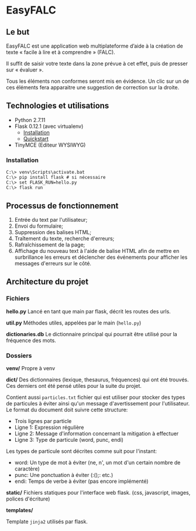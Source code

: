 # EasyFALC

## Le but

EasyFALC est une application web multiplateforme d’aide à la création de texte « facile à lire et à comprendre » (FALC).

Il suffit de saisir votre texte dans la zone prévue à cet effet, puis de presser sur « évaluer ».

Tous les éléments non conformes seront mis en évidence. Un clic sur un de ces éléments fera apparaitre une suggestion de correction sur la droite.

## Technologies et utilisations

* Python 2.7.11
* Flask 0.12.1 (avec virtualenv)
  * [Installation](http://flask.pocoo.org/docs/0.12/installation/#installation)
  * [Quickstart](http://flask.pocoo.org/docs/0.12/quickstart/#)
* TinyMCE (Editeur WYSIWYG)

### Installation
```
C:\> venv\Scripts\activate.bat
C:\> pip install flask # si nécessaire
C:\> set FLASK_RUN=hello.py
C:\> flask run
```

## Processus de fonctionnement

1. Entrée du text par l'utilisateur;
2. Envoi du formulaire;
3. Suppression des balises HTML;
4. Traîtement du texte, recherche d'erreurs;
5. Rafraîchissement de la page;
6. Affichage du nouveau text à l'aide de balise HTML afin de mettre en surbrillance les erreurs et déclencher des événements pour afficher les messages d'erreurs sur le côté.

## Architecture du projet

### Fichiers

**hello.py**
Lancé en tant que main par flask, décrit les routes des urls.

**util.py**
Méthodes utiles, appelées par le main (`hello.py`)

**dictionaries.db**
Le dictionnaire principal qui pourrait être utilisé pour la fréquence des mots.

### Dossiers

**venv/**
Propre à venv

**dict/**
Des dictionnaires (lexique, thesaurus, fréquences) qui ont été trouvés. Ces derniers ont été pensé utiles pour la suite du projet.

Contient aussi `particles.txt` fichier qui est utiliser pour stocker des types de particules à éviter ainsi qu'un message d'avertissement pour l'utilisateur. Le format du document doit suivre cette structure:

- Trois lignes par particle
- Ligne 1: Expression régulière
- Ligne 2: Message d'information concernant la mitigation à effectuer
- Ligne 3: Type de particule (word, punc, endi)

Les types de particule sont décrites comme suit pour l'instant:
 - word: Un type de mot à éviter (ne, n', un mot d'un certain nombre de caractère)
 - punc: Une ponctuation à éviter (:();: etc.)
 - endi: Temps de verbe à éviter (pas encore implémenté)

**static/**
Fichiers statiques pour l'interface web flask. (css, javascript, images, polices d'écriture)

**templates/**

Template `jinja2` utilisés par flask.
